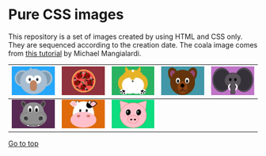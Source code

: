 # Pure CSS images

This repository is a set of images created by using HTML and CSS only. They are sequenced according to the creation date. The coala image comes from [this tutorial](https://medium.com/coding-artist/a-beginners-guide-to-pure-css-images-ef9a5d069dd2) by Michael Mangialardi.

|![Coala](./.Docs/001-coala.jpg)|![Pizza](.Docs/002-pizza.jpg)|![Corgi](.Docs/003-corgi.jpg)|![Bear](.Docs/004-bear.jpg)|![Elephant](.Docs/005-elephant.jpg)|
|---------------|---------------|---------------|---------------|---------------|
|![Hippo](.Docs/006-hippo.jpg)|![Cow](.Docs/007-cow.jpg)|![Pig](.Docs/008-pig.jpg)|||

[Go to top](#pure-css-images)
